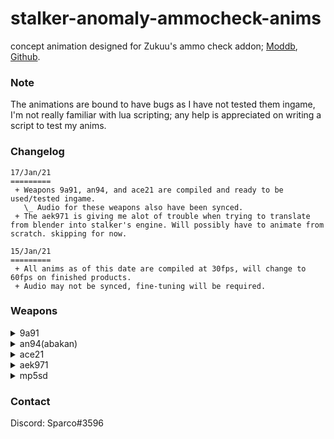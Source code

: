 # stalker-anomaly-ammocheck-anims
concept animation designed for Zukuu's ammo check addon; [Moddb](https://www.moddb.com/mods/stalker-anomaly/addons/ammocheck-rc18), [Github](https://github.com/WrkX/Stalker_Ammo_Check).

### Note
The animations are bound to have bugs as I have not tested them ingame, I'm not really familiar with lua scripting; any help is appreciated on writing a script to test my anims.

### Changelog
```
17/Jan/21
=========
 + Weapons 9a91, an94, and ace21 are compiled and ready to be used/tested ingame.
   \_ Audio for these weapons also have been synced.
 + The aek971 is giving me alot of trouble when trying to translate from blender into stalker's engine. Will possibly have to animate from scratch. skipping for now.

15/Jan/21
=========
 + All anims as of this date are compiled at 30fps, will change to 60fps on finished products.
 + Audio may not be synced, fine-tuning will be required.
```


### Weapons
<details>
  <summary>9a91</summary>
  
![9a91](https://media.giphy.com/media/YIhG9ynnpefa6T5bns/giphy.gif)
</details>

<details>
  <summary>an94(abakan)</summary>
  
![an94](https://media.giphy.com/media/fcPZJSg8VJz0STQ9u2/giphy.gif)
</details>

<details>
  <summary>ace21</summary>
  
![ace21](https://media.giphy.com/media/N3p4wBl7XmpopLanlm/giphy.gif)
</details>

<details>
  <summary>aek971</summary>
  
![aek971](https://media.giphy.com/media/ygplOyfwKilGnBJBhI/giphy.gif)
</details>

<details>
  <summary>mp5sd</summary>
  
![mp5sd](https://media.giphy.com/media/92MTIMIGR7h2SiAvP8/giphy.gif)
</details>

### Contact
Discord: Sparco#3596
